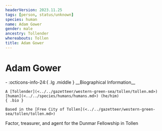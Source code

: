 ```yaml
---
headerVersion: 2023.11.25
tags: [person, status/unknown]
species: human
name: Adam Gower
gender: male
ancestry: Tollender
whereabouts: Tollen
title: Adam Gower
---
```

# Adam Gower
<div class="grid cards ext-narrow-margin ext-one-column" markdown>
- :octicons-info-24:{ .lg .middle } __Biographical Information__

    A [Tollender](<../../gazetteer/western-green-sea/tollen/tollen.md>) [human](<../../species/humans/humans.md>) (he/him)  
    { .bio }

    Based in the [Free City of Tollen](<../../gazetteer/western-green-sea/tollen/tollen.md>)
</div>


Factor, treasurer, and agent for the Dunmar Fellowship in Tollen